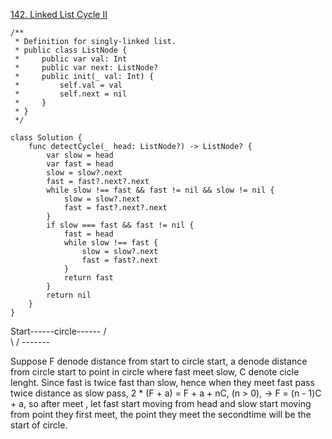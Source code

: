 [142. Linked List Cycle II](https://leetcode.com/problems/linked-list-cycle-ii/)  

```
/**
 * Definition for singly-linked list.
 * public class ListNode {
 *     public var val: Int
 *     public var next: ListNode?
 *     public init(_ val: Int) {
 *         self.val = val
 *         self.next = nil
 *     }
 * }
 */

class Solution {
    func detectCycle(_ head: ListNode?) -> ListNode? {
        var slow = head
        var fast = head
        slow = slow?.next
        fast = fast?.next?.next
        while slow !== fast && fast != nil && slow != nil {
            slow = slow?.next
            fast = fast?.next?.next
        }
        if slow === fast && fast != nil {
            fast = head
            while slow !== fast {
                slow = slow?.next
                fast = fast?.next
            }
            return fast
        }
        return nil
    }
}
```
Start------circle------
              /         \
              \         /
                -------
                
 Suppose F denode distance from start to circle start, a denode distance from circle start to point in circle where fast meet slow, C denote cicle lenght. Since fast
 is twice fast than slow, hence when they meet fast pass twice distance as slow pass, 2 * (F + a) = F + a + nC, (n > 0), -> F = (n - 1)C + a, so after meet , let fast
 start moving from head and slow start moving from point they first meet, the point they meet the secondtime will be the start of circle.
